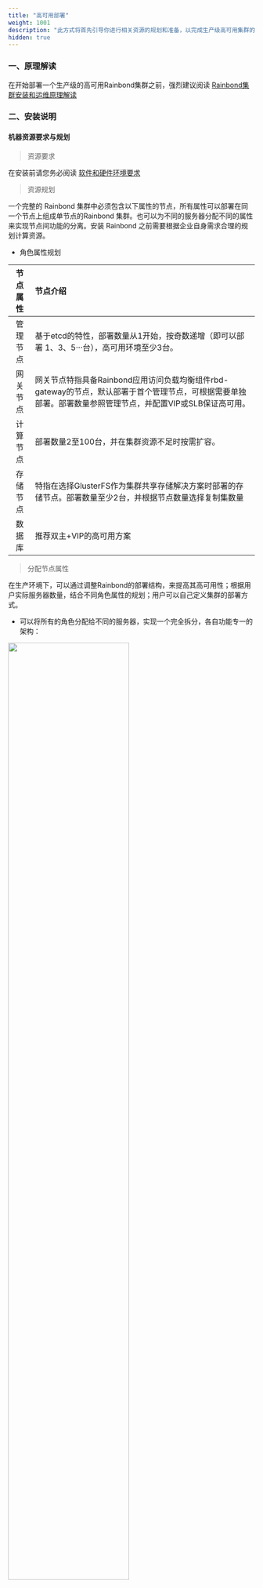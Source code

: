 ```yaml
---
title: "高可用部署"
weight: 1001
description: "此方式将首先引导你进行相关资源的规划和准备，以完成生产级高可用集群的快速安装。"
hidden: true
---
```


### 一、原理解读

在开始部署一个生产级的高可用Rainbond集群之前，强烈建议阅读 [Rainbond集群安装和运维原理解读](/user-operations/install/install-d/)

### 二、安装说明

#### 机器资源要求与规划


> 资源要求

在安装前请您务必阅读 [软件和硬件环境要求](/user-operations/op-guide/recommendation/)

> 资源规划

一个完整的 Rainbond 集群中必须包含以下属性的节点，所有属性可以部署在同一个节点上组成单节点的Rainbond 集群。也可以为不同的服务器分配不同的属性来实现节点间功能的分离。安装 Rainbond 之前需要根据企业自身需求合理的规划计算资源。

- 角色属性规划


| 节点属性 | 节点介绍 |
| :----: | :--- |
|  管理节点      | 基于etcd的特性，部署数量从1开始，按奇数递增（即可以部署 1、3、5···台），高可用环境至少3台。 | 
| 网关节点      | 网关节点特指具备Rainbond应用访问负载均衡组件rbd-gateway的节点，默认部署于首个管理节点，可根据需要单独部署。部署数量参照管理节点，并配置VIP或SLB保证高可用。 | 
| 计算节点      | 部署数量2至100台，并在集群资源不足时按需扩容。 | 
| 存储节点      | 特指在选择GlusterFS作为集群共享存储解决方案时部署的存储节点。部署数量至少2台，并根据节点数量选择复制集数量 | 
| 数据库        | 推荐双主+VIP的高可用方案 | 

> 分配节点属性

在生产环境下，可以通过调整Rainbond的部署结构，来提高其高可用性；根据用户实际服务器数量，结合不同角色属性的规划；用户可以自己定义集群的部署方式。

- 可以将所有的角色分配给不同的服务器，实现一个完全拆分，各自功能专一的架构：

<img src="https://grstatic.oss-cn-shanghai.aliyuncs.com/images/docs/5.1/user-operations/install/innstall-base-ha-1.png" width="70%">

- 可以将角色属性复用，用少量的服务器搭建一个复用式的集群：

<img src="https://grstatic.oss-cn-shanghai.aliyuncs.com/images/docs/5.1/user-operations/install/innstall-base-ha-2.png" width="60%">

### 三、安装前准备

#### 3.1 外部数据库Mysql

Rainbond数据库组件rbd-db默认部署在首个管理节点，在集群扩容过程中并不会随着集群扩容而扩容这个组件，所以无法构成数据库的高可用，在首个管理节点宕机后集群管理功能将失效，所以在<font color="#dd0000">高可用安装中务必使用外部数据库</font><br />

Rainbond目前支持的数据库版本为 `Mysql5.6，Mysql5.7`; 后续我们将开放更多Mysql版本的支持。

> 初始化对接数据库参数说明 [初始化对接数据库](/user-operations/tools/grctl/#初始化对接外部数据库)


#### 3.2 集群存储说明及部署方案

Rainbond集群需要为管理节点与计算节点的 `/grdata` 目录配置共享存储

> 支持多种共享存储解决方案，请根据如下场景进行选择：

- NAS：

  基于阿里云等IaaS设施部署Rainbond的情况下，可以选择其提供的NAS存储服务。

- GlusterFS：

 基于用户自备的服务器或虚拟机部署Rainbond的情况下，推荐自行部署GlusterFS作为共享存储解决方案。
  
  部署GlusterFS存储节点，请参见:

 [CentOS GlusterFS双机复制集群安装](/user-operations/storage/centosgfs/)
  
 [Ubuntu GlusterFS双机复制集群安装](/user-operations/storage/ubuntugfs/)

- 其它兼容NFS协议的共享存储

如果用户拥有可使用的兼容NFS协议的共享存储，可以直接使用。使 /grdata 目录在集群管理节点与计算节点间共享即可。

> Rainbond初始化对接存储参数说明 [初始化对接存储](/user-operations/tools/grctl/#初始化对接存储)

### 四、数据中心初始化

#### 4.1 安装命令

这一步将初始化Rainbond数据中心，即安装首个管理节点。这一步非常重要，会配置访问应用所使用的IP、集群网络解决方案等信息。


```bash
# 建议使用root执行安装操作
wget https://pkg.rainbond.com/releases/common/v5.1/grctl && chmod +x ./grctl

# 安装首个节点
./grctl init \
--role manage,gateway <节点属性> \
--iip <内网ip>  \
--eip <访问应用使用的公网IP/网关节点IP> \
--vip <为网关节点集群预置的虚拟IP>  \
--enable-exdb true <默认禁用使用外部数据库，启动值为true> \
--exdb-host <数据库VIP地址> \
--exdb-port <数据库端口号>  \
--exdb-user <数据库用户名>   \
--exdb-passwd  <数据库密码>   \
--storage  gfs  <存储类型>     \  
--storage-args  "10.10.10.13:/data /grdata glusterfs backupvolfile-server=10.10.10.14,use-readdirp=no,log-level=WARNING,log-file=/var/log/gluster.log 0 0"   <挂载已搭建好的gfs集群> 

```

更多初始化参数，请阅读[节点初始化重要参数说明](/user-operations/tools/grctl/#节点初始化重要参数说明) 或者通过 `grctl init -h` 获取。

> 安装过程需要下载和处理大约2G的文件，需要一定时间，请耐心等待。安装过程如有报错，请参照[安装问题排查](/troubleshoot/install-problem/)，排查问题；若遇到无法解决的错误请于[Rainbond社区](https://t.goodrain.com)留言。

### 五、管理节点扩容

> 管理节点的扩容，实现了集群管理功能的高可用；考虑到 etcd 集群选举机制，需至少扩容到3个管理节点

在此安装过程中，我们将管理节点与网关节点复用，所以在扩容时同步扩容网关节点，用户在部署高可用集群时也可将网关节点与管理节点分离，网关节点部署数量参照管理节点数量。

#### 5.1 扩容命令

注意：扩容完第二个管理节点以后需继续扩容第三个管理节点，否则将会造成集群状态异常

```bash
方法一 适用于知悉节点root密码
grctl node add --iip <管理节点ip> -p <root密码> --role manage,gateway --install
方法二 适用于已经配置好ssh免密
grctl node add --iip <管理节点ip> --key /root/.ssh/id_rsa.pub --role manage,gateway --install
```

#### 5.2 实现网关节点高可用

> 阿里云slb配置请参见 [阿里云slb配置](/user-operations/gha/alislb)

> 在此次部署中管理节点和网关节点部署在同一台服务器，所以在管理节点操作即可;网关节点配置Keepalived具体配置请参见 
[CentOS系统 vip配置](/user-operations/gha/centos_keepalived/)
[Ubuntu系统 vip配置](/user-operations/gha/ubuntu_keepalived)

### 六、计算节点扩容

> 高可用集群中至少需要两个计算节点

#### 扩容命令

```bash
方法一 适用于知悉节点root密码
grctl node add --iip <计算节点ip> -p <root密码> --role compute --install
方法二 适用于已经配置好ssh免密
grctl node add --iip <计算节点ip> --key /root/.ssh/id_rsa  --role compute --install
```


### 七、手动调整过程

> 高可用集群搭建到了这里，还有些细节，要手动调整，在调整之前确保使用`grctl cluster`命令查看集群状态正常。

{{% notice note %}}
如果将管理节点集群和网关节点集群分开部署，则需要分别为两个集群配置虚拟IP；如果管理节点集群和网关节点混合部署，则两个虚拟IP统一。
{{% /notice %}}

#### 7.1 调整数据库

```SQL
update console.region_info set url="https://<VIP_OF_MANAGE>:8443",wsurl="ws://<VIP_OF_MANAGE>:6060",tcpdomain="<VIP_OF_GATEWAY>";
```

#### 7.2 调整 /etc/hosts

在所有节点调整 /etc/hosts

```
< VIP >  kubeapi.goodrain.me goodrain.me repo.goodrain.me lang.goodrain.me maven.goodrain.me region.goodrain.me
```

#### 7.3 调整etcd配置

分别调整 etcd集群信息

管理节点

```
cat /opt/rainbond/scripts/start-etcd.sh |grep ETCD_INITIAL_CLUSTER=

ETCD_INITIAL_CLUSTER="etcd1=http://<管理节点1IP>:2380,etcd2=http://<管理节点2IP>:2380,etcd3=http://<管理节点3IP>:2380"
```

计算节点

```
vi /opt/rainbond/scripts/start-etcd-proxy.sh
#!/bin/sh

exec docker \
  run \
  --privileged \
  --restart=always \
  --net=host \
  --name etcd-proxy \
  goodrain.me/etcd:v3.2.25 \
  /usr/local/bin/etcd \
  grpc-proxy start \
  --endpoints=http://<管理节点1IP>:2379,http://<管理节点2IP>:2379,http://<管理节点3IP>:2379 \
  --listen-addr=127.0.0.1:2379
```

#### 7.4 调整网络组件配置

以calico网络为例，在管理节点修改配置文件中指向etcd的地址

```json
vi /opt/rainbond/etc/cni/10-calico.conf

{
    "name": "calico-k8s-network",
    "cniVersion": "0.1.0",
    "type": "calico",
    "etcd_endpoints": "http://<管理节点1IP>:2379,<管理节点2IP>:2379,<管理节点3IP>:2379",
    "log_level": "info",
    "ipam": {
        "type": "calico-ipam"
    },
    "kubernetes": {
        "kubeconfig": "/opt/rainbond/etc/kubernetes/kubecfg/admin.kubeconfig"
    }
}
```

#### 7.5 调整node配置

在管理节点调整node配置

```
vi /opt/rainbond/scripts/start-node.sh
#!/bin/bash

NODE_OPTS="--log-level=info --auto-scheduler=true --kube-conf=/opt/rainbond/etc/kubernetes/kubecfg/admin.kubeconfig --etcd="http://<管理节点1IP>:2379,http://<管理节点2IP>:2379,http://<管理节点3IP>:2379"   --hostIP=192.168.2.169 --run-mode master --noderule manage,gateway"

exec /usr/local/bin/node $NODE_OPTS

```

#### 7.6 重启服务

管理节点重启以下服务

```bash
systemctl restart node.service
systemctl restart calico
systemctl restart etcd
```

计算节点重启以下服务

```bash
systemctl restart node.service
systemctl restart calico
systemctl restart kubelet
systemctl restart etcd-proxy
```

#### 查看集群状态

```
grctl cluster
```
确保集群状态正常后登录应用控制台

> 所有服务和节点皆处于健康状态时平台即可正常使用；如果集群状态不健康，参考[集群问题排查](/troubleshoot/cluster-problem/)文档解决故障；若遇到无法解决的错误请于[Rainbond社区](https://t.goodrain.com)留言。

### 八、应用控制台高可用

> rbd-app-ui服务（应用控制台Web服务）默认只在第一个管理节点安装。对于控制台组件的高可用，我们推荐将其以应用的形式运行在平台上。利用平台对无状态服务可以动态伸缩的特性，来保证其高可用性。

详细请参阅[应用控制台高可用部署](/user-operations/component/app-ui/)

{{% button href="/user-manual/" %}}安装完成，开启Rainbond云端之旅{{% /button %}}